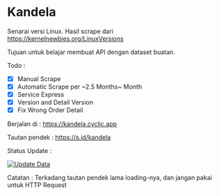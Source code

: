 # Kandela

Senarai versi Linux. Hasil scrape dari <https://kernelnewbies.org/LinuxVersions>

Tujuan untuk belajar membuat API dengan dataset buatan.

Todo :

- [x] Manual Scrape
- [x] Automatic Scrape per ~2.5 Months~ Month
- [x] Service Express
- [x] Version and Detail Version
- [x] Fix Wrong Order Detail

Berjalan di : <https://kandela.cyclic.app>

Tautan pendek : <https://s.id/kandela>

Status Update :

[![Update Data](https://github.com/fadzikri/kandela/actions/workflows/update.yml/badge.svg?branch=main)](https://github.com/fadzikri/kandela/actions/workflows/update.yml)

Catatan : Terkadang tautan pendek lama loading-nya, dan jangan pakai untuk HTTP Request
